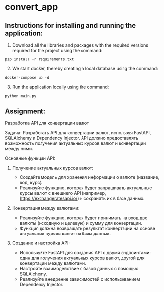 # convert_app

## Instructions for installing and running the application:

1) Download all the libraries and packages with the required versions required for the project using the command:

```
pip install -r requirements.txt
```

2) We start docker, thereby creating a local database using the command:

```
docker-compose up -d
```

3) Run the application locally using the command:

```
python main.py 
```

## Assignment:

Разработка API для конвертации валют

Задача: Разработать API для конвертации валют, используя FastAPI, SQLAlchemy и Dependency Injector. API должно предоставлять возможность получения актуальных курсов валют и конвертации между ними.

Основные функции API:

1. Получение актуальных курсов валют:
   - Создайте модель для хранения информации о валюте (название, код, курс).
   - Реализуйте функцию, которая будет запрашивать актуальные курсы валют с внешнего API (например, https://exchangeratesapi.io/) и сохранять их в базе данных.

2. Конвертация между валютами:
   - Реализуйте функцию, которая будет принимать на вход две валюты (исходную и целевую) и сумму для конвертации.
   - Функция должна возвращать результат конвертации на основе актуальных курсов валют из базы данных.

3. Создание и настройка API:
   - Используйте FastAPI для создания API с двумя эндпоинтами: один для получения актуальных курсов валют, другой для конвертации между валютами.
   - Настройте взаимодействие с базой данных с помощью SQLAlchemy.
   - Реализуйте внедрение зависимостей с использованием Dependency Injector.